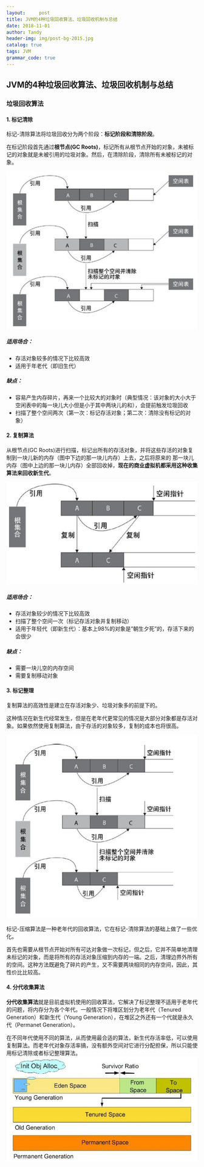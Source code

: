 ```yaml
---
layout:     post
title: JVM的4种垃圾回收算法、垃圾回收机制与总结
date: 2018-11-01
author: Tandy
header-img: img/post-bg-2015.jpg
catalog: true
tags: JVM
grammar_code: true
---
```

## JVM的4种垃圾回收算法、垃圾回收机制与总结
### 垃圾回收算法
 #### 1. 标记清除
 
标记-清除算法将垃圾回收分为两个阶段：**标记阶段和清除阶段**。

在标记阶段首先通过**根节点(GC Roots)**，标记所有从根节点开始的对象，未被标记的对象就是未被引用的垃圾对象。然后，在清除阶段，清除所有未被标记的对象。

![](https://raw.githubusercontent.com/tanzhouwen/tanzhouwen.github.io/master/images/jvm-gc-marker-clear.jpg)

##### 适用场合：

 - 存活对象较多的情况下比较高效
 - 适用于年老代（即旧生代）
##### 缺点：

 - 容易产生内存碎片，再来一个比较大的对象时（典型情况：该对象的大小大于空闲表中的每一块儿大小但是小于其中两块儿的和），会提前触发垃圾回收
 - 扫描了整个空间两次（第一次：标记存活对象；第二次：清除没有标记的对象）

#### 2. 复制算法

从根节点(GC Roots)进行扫描，标记出所有的存活对象，并将这些存活的对象复制到一块儿新的内存（图中下边的那一块儿内存）上去，之后将原来的
那一块儿内存（图中上边的那一块儿内存）全部回收掉，**现在的商业虚拟机都采用这种收集算法来回收新生代**。

![](https://raw.githubusercontent.com/tanzhouwen/tanzhouwen.github.io/master/images/jvm-gc-copy.jpg)

##### 适用场合：

 - 存活对象较少的情况下比较高效
 - 扫描了整个空间一次（标记存活对象并复制移动）
 - 适用于年轻代（即新生代）：基本上98%的对象是”朝生夕死”的，存活下来的会很少
##### 缺点：

 - 需要一块儿空的内存空间
 - 需要复制移动对象
 
#### 3. 标记整理

复制算法的高效性是建立在存活对象少、垃圾对象多的前提下的。

这种情况在新生代经常发生，但是在老年代更常见的情况是大部分对象都是存活对象。如果依然使用复制算法，由于存活的对象较多，复制的成本也将很高。

![](https://raw.githubusercontent.com/tanzhouwen/tanzhouwen.github.io/master/images/jvm-gc-marker-sort.jpg)

标记-压缩算法是一种老年代的回收算法，它在标记-清除算法的基础上做了一些优化。

首先也需要从根节点开始对所有可达对象做一次标记，但之后，它并不简单地清理未标记的对象，而是将所有的存活对象压缩到内存的一端。之后，清理边界外所有的空间。这种方法既避免了碎片的产生，又不需要两块相同的内存空间，因此，其性价比比较高。

#### 4. 分代收集算法

**分代收集算法**就是目前虚拟机使用的回收算法，它解决了标记整理不适用于老年代的问题，将内存分为各个年代。一般情况下将堆区划分为老年代（Tenured Generation）和新生代（Young Generation），在堆区之外还有一个代就是永久代（Permanet Generation）。

在不同年代使用不同的算法，从而使用最合适的算法，新生代存活率低，可以使用复制算法。而老年代对象存活率搞，没有额外空间对它进行分配担保，所以只能使用标记清除或者标记整理算法。
![](https://raw.githubusercontent.com/tanzhouwen/tanzhouwen.github.io/master/images/jvm-gc-generational-collection.jpg)
